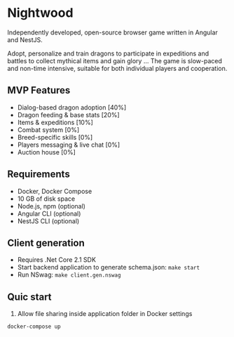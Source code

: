 # Nightwood
Independently developed, open-source browser game written in Angular and NestJS.

Adopt, personalize and train dragons to participate in expeditions and battles to collect mythical items and gain glory ...
The game is slow-paced and non-time intensive, suitable for both individual players and cooperation.

## MVP Features
 - Dialog-based dragon adoption [40%]
 - Dragon feeding & base stats [20%]
 - Items & expeditions [10%]
 - Combat system [0%]
 - Breed-specific skills [0%]
 - Players messaging & live chat [0%]
 - Auction house [0%]

## Requirements
 - Docker, Docker Compose
 - 10 GB of disk space
 - Node.js, npm (optional)
 - Angular CLI (optional)
 - NestJS CLI (optional)

 ## Client generation
 - Requires .Net Core 2.1 SDK
 - Start backend application to generate schema.json: `make start`
 - Run NSwag: `make client.gen.nswag`

## Quic start
1. Allow file sharing inside application folder in Docker settings
```sh 
docker-compose up
```
